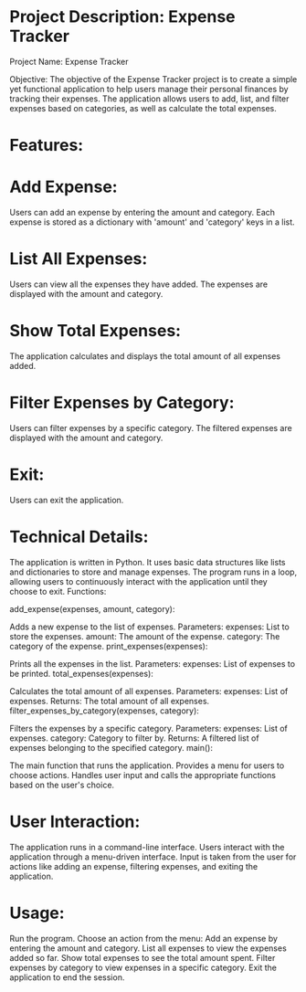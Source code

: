 # Project Description: Expense Tracker
Project Name: Expense Tracker

Objective:
The objective of the Expense Tracker project is to create a simple yet functional application to help users manage their personal finances by tracking their expenses. The application allows users to add, list, and filter expenses based on categories, as well as calculate the total expenses.

# Features:

# Add Expense:

Users can add an expense by entering the amount and category.
Each expense is stored as a dictionary with 'amount' and 'category' keys in a list.
# List All Expenses:

Users can view all the expenses they have added.
The expenses are displayed with the amount and category.
# Show Total Expenses:

The application calculates and displays the total amount of all expenses added.
# Filter Expenses by Category:

Users can filter expenses by a specific category.
The filtered expenses are displayed with the amount and category.
# Exit:

Users can exit the application.
# Technical Details:

The application is written in Python.
It uses basic data structures like lists and dictionaries to store and manage expenses.
The program runs in a loop, allowing users to continuously interact with the application until they choose to exit.
Functions:

add_expense(expenses, amount, category):

Adds a new expense to the list of expenses.
Parameters:
expenses: List to store the expenses.
amount: The amount of the expense.
category: The category of the expense.
print_expenses(expenses):

Prints all the expenses in the list.
Parameters:
expenses: List of expenses to be printed.
total_expenses(expenses):

Calculates the total amount of all expenses.
Parameters:
expenses: List of expenses.
Returns:
The total amount of all expenses.
filter_expenses_by_category(expenses, category):

Filters the expenses by a specific category.
Parameters:
expenses: List of expenses.
category: Category to filter by.
Returns:
A filtered list of expenses belonging to the specified category.
main():

The main function that runs the application.
Provides a menu for users to choose actions.
Handles user input and calls the appropriate functions based on the user's choice.
# User Interaction:

The application runs in a command-line interface.
Users interact with the application through a menu-driven interface.
Input is taken from the user for actions like adding an expense, filtering expenses, and exiting the application.
# Usage:

Run the program.
Choose an action from the menu:
Add an expense by entering the amount and category.
List all expenses to view the expenses added so far.
Show total expenses to see the total amount spent.
Filter expenses by category to view expenses in a specific category.
Exit the application to end the session.
